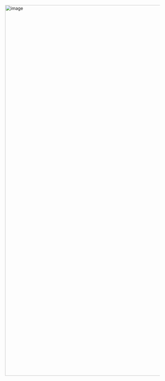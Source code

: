 <img width="1726" height="1208" alt="image" src="https://github.com/user-attachments/assets/0269ec3d-e0c7-43e7-a842-0603668269ba" />
